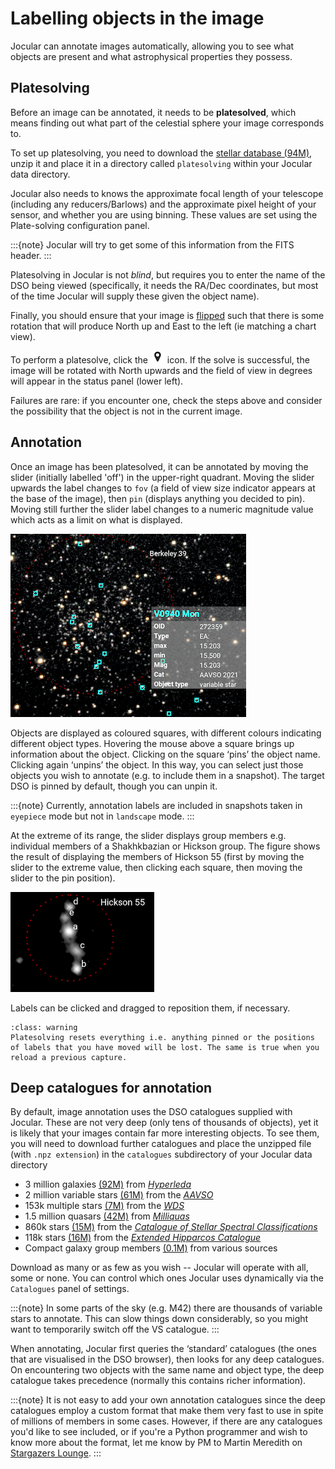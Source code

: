 # Labelling objects in the image

Jocular can annotate images automatically, allowing you to see what objects are present and what astrophysical properties they possess. 


## Platesolving

Before an image can be annotated, it needs to be **platesolved**, which means finding out what part of the celestial sphere your image corresponds to. 

To set up platesolving, you need to download the [stellar database (94M)](https://transpy.eu.pythonanywhere.com/jocular/star_tiles.npz.zip), unzip it and place it in a directory called `platesolving` within your Jocular data directory.

Jocular also needs to knows the approximate focal length of your telescope (including any reducers/Barlows)  and the approximate pixel height of your sensor, and whether you are using binning. These values are set using the Plate-solving configuration panel. 

:::{note}
Jocular will try to get some of this information from the FITS header. 
:::

Platesolving in Jocular is not *blind*, but requires you to enter the name of the DSO being viewed (specifically, it needs the RA/Dec coordinates, but most of the time Jocular will supply these given the object name).

Finally, you should ensure that your image is [flipped](flips) such that there is some rotation that will produce North up and East to the left (ie matching a chart view). 

To perform a platesolve, click the ![platesolving](images/platesolvingicon.png) icon. If the solve is successful, the image will be rotated with North upwards and the field of view in degrees will appear in the status panel (lower left).

Failures are rare: if you encounter one, check the steps above and consider the possibility that the object is not in the current image.

## Annotation

Once an image has been platesolved, it can be annotated by moving the slider (initially labelled 'off') in the upper-right quadrant. Moving the slider upwards the label changes to `fov` (a field of view size indicator appears at the base of the image), then `pin` (displays anything you decided to pin). Moving still further the slider label changes to a numeric magnitude value which acts as a limit on what is displayed. 

![annotator](images/annotation.png)

Objects are displayed as coloured squares, with different colours indicating different object types. Hovering the mouse above a square brings up information about the object. Clicking on the square ‘pins’ the object name. Clicking again ‘unpins’ the object. In this way, you can select just those objects you wish to annotate (e.g. to include them in a snapshot). The target DSO is pinned by default, though you can unpin it.

:::{note}
Currently, annotation labels are included in snapshots taken in `eyepiece` mode but not in `landscape` mode.
:::

At the extreme of its range, the slider displays group members e.g. individual members of a Shakhkbazian or Hickson group. The figure shows the result of displaying the members of Hickson 55 (first by moving the slider to the extreme value, then clicking each square, then moving the slider to the pin position).

![hcg55](images/hcg55.png)

Labels can be clicked and dragged to reposition them, if necessary.

```{admonition} Beware!
:class: warning
Platesolving resets everything i.e. anything pinned or the positions of labels that you have moved will be lost. The same is true when you reload a previous capture.
```

## Deep catalogues for annotation

By default, image annotation uses the DSO catalogues supplied with Jocular. These are not very deep (only tens of thousands of objects), yet it is likely that your images contain far more interesting objects. To see them, you will need to download further catalogues and place the unzipped file (with `.npz extension`) in the `catalogues` subdirectory of your Jocular data directory

* 3 million galaxies [(92M)](https://transpy.eu.pythonanywhere.com/jocular/Hyperleda.npz.zip) from [*Hyperleda*](http://leda.univ-lyon1.fr/)
* 2 million variable stars [(61M)](https://transpy.eu.pythonanywhere.com/jocular/vS.npz.zip) from the [*AAVSO*](https://www.aavso.org/)
* 153k multiple stars [(7M)](https://transpy.eu.pythonanywhere.com/jocular/WDS.npz.zip) from the [*WDS*](https://heasarc.gsfc.nasa.gov/W3Browse/all/wds.html) 
* 1.5 million quasars [(42M)](https://transpy.eu.pythonanywhere.com/jocular/milliquas.npz.zip) from [*Milliquas*](https://heasarc.gsfc.nasa.gov/W3Browse/all/milliquas.html) 
* 860k stars [(15M)](https://transpy.eu.pythonanywhere.com/jocular/SkiffSpectralClasses.npz.zip) from the [*Catalogue of Stellar Spectral Classifications*](http://vizier.u-strasbg.fr/viz-bin/VizieR?-source=B/mk)
* 118k stars [(16M)](https://transpy.eu.pythonanywhere.com/jocular/XHIP.npz.zip) from the [*Extended Hipparcos Catalogue*](https://vizier.u-strasbg.fr/viz-bin/VizieR?-source=V/137D)
* Compact galaxy group members [(0.1M)](https://transpy.eu.pythonanywhere.com/jocular/members.npz.zip) from various sources

Download as many or as few as you wish -- Jocular will operate with all, some or none. You can control which ones Jocular uses dynamically via the `Catalogues` panel of settings.

:::{note}
In some parts of the sky (e.g. M42) there are thousands of variable stars to annotate. This can slow things down considerably, so you might want to temporarily switch off the VS catalogue.
:::

When annotating, Jocular first queries the ‘standard’ catalogues (the ones that are visualised in the DSO browser), then looks for any deep catalogues. On encountering two objects with the same name and object type, the deep catalogue takes precedence (normally this contains richer information).

:::{note}
It is not easy to add your own annotation catalogues since the deep catalogues employ a custom format that make them very fast to use in spite of millions of members in some cases. However, if there are any catalogues you'd like to see included, or if you're a Python programmer and wish to know more about the format, let me know by PM to Martin Meredith on [Stargazers Lounge](https://stargazerslounge.com).
:::
